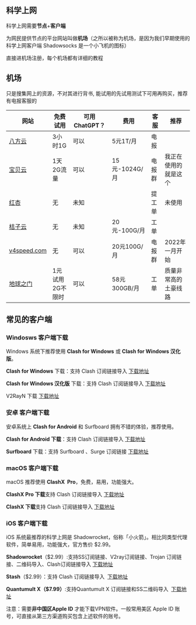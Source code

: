 ## 科学上网
科学上网需要**节点**+**客户端**

为网民提供节点的平台网站叫做**机场**（之所以被称为机场，是因为我们早期使用的科学上网客户端 Shadowsocks 是一个小飞机的图标）

直接进机场注册，每个机场都有详细的教程

## 机场

只是搜集网上的资源，不对其进行背书, 能试用的先试用测试下可用再购买，推荐有电报客服的

| 网站                                                                  | 免费试用      | 可用ChatGPT？ | 费用          | 客服  | 推荐         |
| ------------------------------------------------------------------- | --------- | ---------- | ----------- | --- | ---------- |
| [八方云](https://cn.bafangyun.vip/#/register?code=av6z5liR)            | 3小时1G     | 可以         | 5元1T/月      | 电报  |            |
| [宝贝云](https://v3ssy.xyz/#/register?code=taklZfoO)                   | 1天2G流量    | 可以         | 15元-1024G/月 | 电报群 | 我正在使用的就是这个 |
| [红杏](https://v2hx.xyz/#/register?code=pTYLvORd)                     | 无         | 未知         |             | 提工单 | 未使用        |
| [桔子云](https://juzi69.com/auth/register?code=2QjJ)                   | 无         | 未知         | 20元-100G/月  | 工单  | <br>       |
| [v4speed.com](https://20230331.v4speed.cc/#/register?code=RRCzB0A6) | 无         | 可以         | 20元100G/月   | 电报群 | 2022年一月开始  |
| [地球之门](https://user1.earthtor.com/#/register?code=AKMEtDjT)         | 1元试用2G不限时 | 可以         | 58元300GB/月  | 工单  | 质量非常高的土豪线路 |


## 常见的客户端

### Windosws 客户端下载

Windows 系统下推荐使用 **Clash for Windows** 或 **Clash for Windows 汉化版**。

**Clash for Windows** 下载：支持 Clash 订阅链接导入 [下载地址](https://github.com/Fndroid/clash_for_windows_pkg/releases)

**Clash for Windows 汉化版** 下载：支持 Clash 订阅链接导入 [下载地址](https://github.com/ender-zhao/Clash-for-Windows_Chinese/releases)

V2RayN 下载 [下载地址](https://github.com/2dust/v2rayN)

### 安卓 客户端下载

安卓系统上 **Clash for Android** 和 Surfboard 拥有不错的体验，推荐使用。

**Clash for Android 下载**：支持 Clash 订阅链接导入 [下载地址](https://github.com/ccg2018/ClashA/releases)

**Surfboard** 下载：支持 Surfboard 、Surge 订阅链接 [下载地址](https://manual.getsurfboard.com/)

### macOS 客户端下载

macOS 推荐使用 **ClashX  Pro**，免费，易用，功能强大。

**ClashX Pro 下载**支持 Clash 订阅链接导入 [下载地址](https://install.appcenter.ms/users/clashx/apps/clashx-pro/distribution_groups/public)

**ClashX 下载**支持 Clash 订阅链接导入 [下载地址](https://github.com/yichengchen/clashX/releases)

### iOS 客户端下载

iOS 系统最推荐的科学上网是 Shadowrocket，俗称「小火箭」。相比同类型代理软件，简单易用，功能强大，官方售价 $2.99。

**Shadowrocket**（$2.99）:支持SS订阅链接、V2ray订阅链接、Trojan 订阅链接、二维码导入、Clash订阅链接导入 [下载地址](https://apps.apple.com/us/app/shadowrocket/id932747118)

**Stash**（$2.99）：支持 Clash 订阅链接导入  [下载地址](https://apps.apple.com/app/stash/id1596063349)

**Quantumult X（$7.99）**:支持Quantumult X 订阅链接和SS二维码导入  [下载地址](https://apps.apple.com/us/app/quantumult-x/id1443988620)

注意：需要**非中国区Apple ID** 才能下载VPN软件。一般常用美区 Apple ID 账号，可直接从第三方渠道购买包含上述软件的账号。

